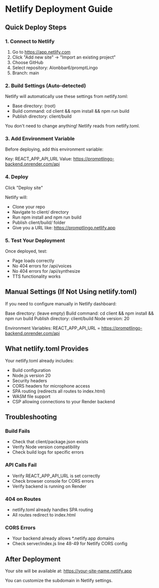 # Netlify Deployment Guide

## Quick Deploy Steps

### 1. Connect to Netlify

1. Go to https://app.netlify.com
2. Click "Add new site" → "Import an existing project"
3. Choose GitHub
4. Select repository: Alonbbar6/promptLingo
5. Branch: main

### 2. Build Settings (Auto-detected)

Netlify will automatically use these settings from netlify.toml:

- Base directory: (root)
- Build command: cd client && npm install && npm run build
- Publish directory: client/build

You don't need to change anything! Netlify reads from netlify.toml.

### 3. Add Environment Variable

Before deploying, add this environment variable:

Key:   REACT_APP_API_URL
Value: https://promptlingo-backend.onrender.com/api

### 4. Deploy

Click "Deploy site"

Netlify will:
- Clone your repo
- Navigate to client/ directory
- Run npm install and npm run build
- Publish client/build/ folder
- Give you a URL like: https://promptlingo.netlify.app

### 5. Test Your Deployment

Once deployed, test:
- Page loads correctly
- No 404 errors for /api/voices
- No 404 errors for /api/synthesize
- TTS functionality works

## Manual Settings (If Not Using netlify.toml)

If you need to configure manually in Netlify dashboard:

Base directory:    (leave empty)
Build command:     cd client && npm install && npm run build
Publish directory: client/build
Node version:      20

Environment Variables:
REACT_APP_API_URL = https://promptlingo-backend.onrender.com/api

## What netlify.toml Provides

Your netlify.toml already includes:
- Build configuration
- Node.js version 20
- Security headers
- CORS headers for microphone access
- SPA routing (redirects all routes to index.html)
- WASM file support
- CSP allowing connections to your Render backend

## Troubleshooting

### Build Fails
- Check that client/package.json exists
- Verify Node version compatibility
- Check build logs for specific errors

### API Calls Fail
- Verify REACT_APP_API_URL is set correctly
- Check browser console for CORS errors
- Verify backend is running on Render

### 404 on Routes
- netlify.toml already handles SPA routing
- All routes redirect to index.html

### CORS Errors
- Your backend already allows *.netlify.app domains
- Check server/index.js line 48-49 for Netlify CORS config

## After Deployment

Your site will be available at:
https://your-site-name.netlify.app

You can customize the subdomain in Netlify settings.
